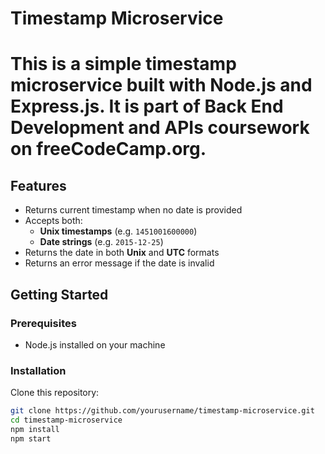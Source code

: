 # Timestamp Microservice

<h1>This is a simple timestamp microservice built with Node.js and Express.js. It is part of Back End Development and APIs coursework on freeCodeCamp.org.</h1>

<h2>Features</h2>

- Returns current timestamp when no date is provided
- Accepts both:
  - **Unix timestamps** (e.g. `1451001600000`)
  - **Date strings** (e.g. `2015-12-25`)
- Returns the date in both **Unix** and **UTC** formats
- Returns an error message if the date is invalid

<h2>Getting Started</h2>


<h3>Prerequisites</h3> 

- Node.js installed on your machine

<h3>Installation</h3>

Clone this repository:

   ```bash
   git clone https://github.com/yourusername/timestamp-microservice.git
   cd timestamp-microservice
   npm install
   npm start

